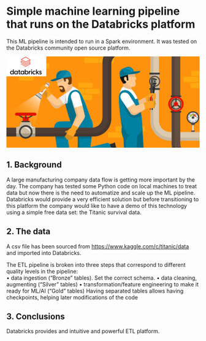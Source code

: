 ﻿# Simple machine learning pipeline that runs on the Databricks platform

This ML pipeline is intended to run in a Spark environment. It was tested on the Databricks community open source platform.

![datapipeline](9892.jpg)

## 1. Background
A large manufacturing company data flow is getting more important by the day. The company has tested some Python code on local machines to treat data but now there is the need to automatize and scale up the ML pipeline. Databricks would provide a very efficient solution but before transitioning to this platform the company would like to have a demo of this technology using a simple free data set: the Titanic survival data.

## 2. The data
A csv file has been  sourced from https://www.kaggle.com/c/titanic/data and imported into Databricks.

The ETL pipeline is broken into three steps that correspond to different quality levels in the pipeline:  
    • data ingestion (“Bronze” tables). Set the correct schema.
    • data cleaning, augmenting (“Silver” tables)
    • transformation/feature engineering to make it ready for ML/AI (“Gold” tables)
      Having separated tables allows having checkpoints, helping later modifications of the code


## 3. Conclusions 
Databricks provides and intuitive and powerful ETL platform. 
